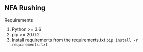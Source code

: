 NFA Rushing
---------------

Requirements
1. Python >= 3.6
2. pip >= 20.0.2
3. Install requirements from the requirements.txt
    `pip install -r requirements.txt`

